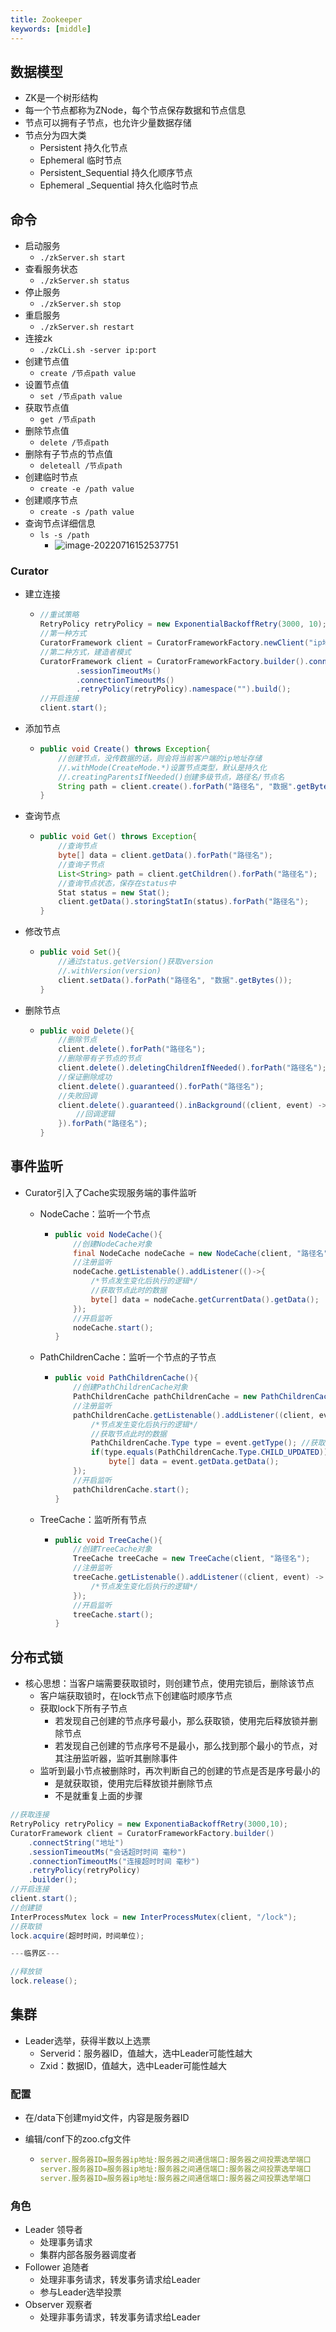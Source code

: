 ```yaml
---
title: Zookeeper
keywords: [middle]
---
```


## 数据模型

- ZK是一个树形结构
- 每一个节点都称为ZNode，每个节点保存数据和节点信息
- 节点可以拥有子节点，也允许少量数据存储
- 节点分为四大类
  - Persistent  持久化节点
  - Ephemeral  临时节点
  - Persistent_Sequential 持久化顺序节点
  - Ephemeral  _Sequential 持久化临时节点

## 命令

- 启动服务
  - `./zkServer.sh start`
- 查看服务状态
  - `./zkServer.sh status`
- 停止服务
  - `./zkServer.sh stop`
- 重启服务
  - `./zkServer.sh restart`
- 连接zk
  - `./zkCLi.sh -server ip:port`
- 创建节点值
  - `create /节点path value`
- 设置节点值
  - `set /节点path value`
- 获取节点值
  - `get /节点path`
- 删除节点值
  - `delete /节点path`
- 删除有子节点的节点值
  - `deleteall /节点path`
- 创建临时节点
  - `create -e /path value`
- 创建顺序节点
  - `create -s /path value`
- 查询节点详细信息
  - `ls -s /path`
    - ![image-20220716152537751](..//pic//image-20220716152537751.png)

### Curator

- 建立连接

  - ```java
    //重试策略
    RetryPolicy retryPolicy = new ExponentialBackoffRetry(3000, 10);
    //第一种方式
    CuratorFramework client = CuratorFrameworkFactory.newClient("ip地址", session过期时间, 连接过期时间, 重试策略);
    //第二种方式，建造者模式
    CuratorFramework client = CuratorFrameworkFactory.builder().connectString("ip地址")
        	.sessionTimeoutMs()
        	.connectionTimeoutMs()
        	.retryPolicy(retryPolicy).namespace("").build();
    //开启连接
    client.start();
    ```

- 添加节点

  - ```java
    public void Create() throws Exception{
        //创建节点，没传数据的话，则会将当前客户端的ip地址存储
        //.withMode(CreateMode.*)设置节点类型，默认是持久化
        //.creatingParentsIfNeeded()创建多级节点，路径名/节点名
        String path = client.create().forPath("路径名", "数据".getBytes());
    }
    ```

- 查询节点

  - ```java
    public void Get() throws Exception{
        //查询节点
        byte[] data = client.getData().forPath("路径名");
        //查询子节点
        List<String> path = client.getChildren().forPath("路径名");
        //查询节点状态，保存在status中
        Stat status = new Stat();
        client.getData().storingStatIn(status).forPath("路径名");
    }
    ```

- 修改节点

  - ```java
    public void Set(){
        //通过status.getVersion()获取version
        //.withVersion(version)
        client.setData().forPath("路径名", "数据".getBytes());
    }
    ```

- 删除节点

  - ```java
    public void Delete(){
        //删除节点
        client.delete().forPath("路径名");
        //删除带有子节点的节点
        client.delete().deletingChildrenIfNeeded().forPath("路径名");
        //保证删除成功
        client.delete().guaranteed().forPath("路径名");
        //失败回调
        client.delete().guaranteed().inBackground((client, event) -> {
            //回调逻辑
        }).forPath("路径名");
    }
    ```

## 事件监听

- Curator引入了Cache实现服务端的事件监听

  - NodeCache：监听一个节点

    - ```java
      public void NodeCache(){
          //创建NodeCache对象
          final NodeCache nodeCache = new NodeCache(client, "路径名");
          //注册监听
          nodeCache.getListenable().addListener(()->{
              /*节点发生变化后执行的逻辑*/
              //获取节点此时的数据
              byte[] data = nodeCache.getCurrentData().getData();
          });
          //开启监听
          nodeCache.start();
      }
      ```

  - PathChildrenCache：监听一个节点的子节点

    - ```java
      public void PathChildrenCache(){
          //创建PathChildrenCache对象
          PathChildrenCache pathChildrenCache = new PathChildrenCache(client, "路径名", 是否缓存数据);
          //注册监听
          pathChildrenCache.getListenable().addListener((client, event) -> {
              /*节点发生变化后执行的逻辑*/
              //获取节点此时的数据
              PathChildrenCache.Type type = event.getType(); //获取类型
              if(type.equals(PathChildrenCache.Type.CHILD_UPDATED)) //判断类型是否是Update
                  byte[] data = event.getData.getData();
          });
          //开启监听
          pathChildrenCache.start();
      }
      ```

  - TreeCache：监听所有节点

    - ```java
      public void TreeCache(){
          //创建TreeCache对象
          TreeCache treeCache = new TreeCache(client, "路径名");
          //注册监听
          treeCache.getListenable().addListener((client, event) -> {
              /*节点发生变化后执行的逻辑*/
          });
          //开启监听
          treeCache.start();
      }
      ```

## 分布式锁

- 核心思想：当客户端需要获取锁时，则创建节点，使用完锁后，删除该节点
  - 客户端获取锁时，在lock节点下创建临时顺序节点
  - 获取lock下所有子节点
    - 若发现自己创建的节点序号最小，那么获取锁，使用完后释放锁并删除节点
    - 若发现自己创建的节点序号不是最小，那么找到那个最小的节点，对其注册监听器，监听其删除事件
  - 监听到最小节点被删除时，再次判断自己的创建的节点是否是序号最小的
    - 是就获取锁，使用完后释放锁并删除节点
    - 不是就重复上面的步骤

```java
//获取连接
RetryPolicy retryPolicy = new ExponentiaBackoffRetry(3000,10);
CuratorFramework client = CuratorFrameworkFactory.builder()
    .connectString("地址")
    .sessionTimeoutMs("会话超时时间 毫秒")
    .connectionTimeoutMs("连接超时时间 毫秒")
    .retryPolicy(retryPolicy)
    .builder();
//开启连接
client.start();
//创建锁
InterProcessMutex lock = new InterProcessMutex(client, "/lock");
//获取锁
lock.acquire(超时时间，时间单位);

---临界区---

//释放锁
lock.release();
```

## 集群

- Leader选举，获得半数以上选票
  - Serverid：服务器ID，值越大，选中Leader可能性越大
  - Zxid：数据ID，值越大，选中Leader可能性越大

### 配置

- 在/data下创建myid文件，内容是服务器ID

- 编辑/conf下的zoo.cfg文件

  - ```yaml
    server.服务器ID=服务器ip地址:服务器之间通信端口:服务器之间投票选举端口
    server.服务器ID=服务器ip地址:服务器之间通信端口:服务器之间投票选举端口
    server.服务器ID=服务器ip地址:服务器之间通信端口:服务器之间投票选举端口
    ```

### 角色

- Leader 领导者
  - 处理事务请求
  - 集群内部各服务器调度者
- Follower 追随者
  - 处理非事务请求，转发事务请求给Leader
  - 参与Leader选举投票
- Observer 观察者
  - 处理非事务请求，转发事务请求给Leader
